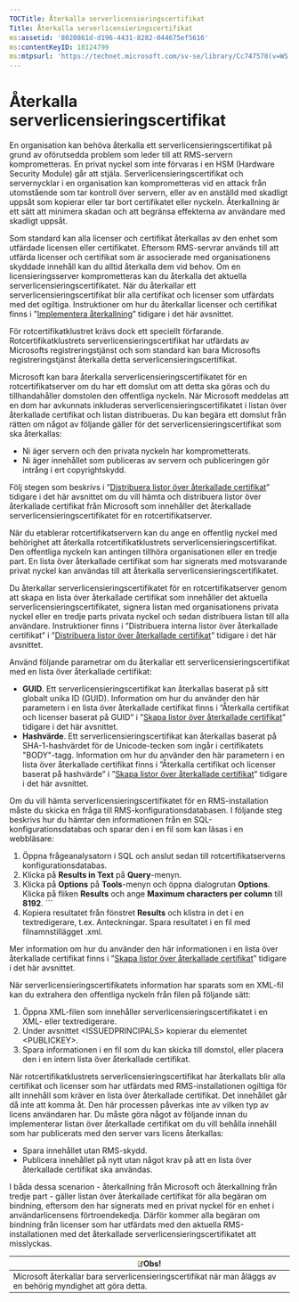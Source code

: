 ```yaml
---
TOCTitle: Återkalla serverlicensieringscertifikat
Title: Återkalla serverlicensieringscertifikat
ms:assetid: '8020861d-d196-4431-8282-044675ef5616'
ms:contentKeyID: 18124799
ms:mtpsurl: 'https://technet.microsoft.com/sv-se/library/Cc747578(v=WS.10)'
---
```


Återkalla serverlicensieringscertifikat
=======================================

En organisation kan behöva återkalla ett serverlicensieringscertifikat på grund av oförutsedda problem som leder till att RMS-servern komprometteras. En privat nyckel som inte förvaras i en HSM (Hardware Security Module) går att stjäla. Serverlicensieringscertifikat och servernycklar i en organisation kan komprometteras vid en attack från utomstående som tar kontroll över servern, eller av en anställd med skadligt uppsåt som kopierar eller tar bort certifikatet eller nyckeln. Återkallning är ett sätt att minimera skadan och att begränsa effekterna av användare med skadligt uppsåt.

Som standard kan alla licenser och certifikat återkallas av den enhet som utfärdade licensen eller certifikatet. Eftersom RMS-servrar används till att utfärda licenser och certifikat som är associerade med organisationens skyddade innehåll kan du alltid återkalla dem vid behov. Om en licensieringsserver komprometteras kan du återkalla det aktuella serverlicensieringscertifikatet. När du återkallar ett serverlicensieringscertifikat blir alla certifikat och licenser som utfärdats med det ogiltiga. Instruktioner om hur du återkallar licenser och certifikat finns i ”[Implementera återkallning](https://technet.microsoft.com/4735f060-7197-4ae2-830a-f91bcc4de30a)” tidigare i det här avsnittet.

För rotcertifikatklustret krävs dock ett speciellt förfarande. Rotcertifikatklustrets serverlicensieringscertifikat har utfärdats av Microsofts registreringstjänst och som standard kan bara Microsofts registreringstjänst återkalla detta serverlicensieringscertifikat.

Microsoft kan bara återkalla serverlicensieringscertifikatet för en rotcertifikatserver om du har ett domslut om att detta ska göras och du tillhandahåller domstolen den offentliga nyckeln. När Microsoft meddelas att en dom har avkunnats inkluderas serverlicensieringscertifikatet i listan över återkallade certifikat och listan distribueras. Du kan begära ett domslut från rätten om något av följande gäller för det serverlicensieringscertifikat som ska återkallas:

-   Ni äger servern och den privata nyckeln har komprometterats.
-   Ni äger innehållet som publiceras av servern och publiceringen gör intrång i ert copyrightskydd.

Följ stegen som beskrivs i ”[Distribuera listor över återkallade certifikat](https://technet.microsoft.com/e331338b-66d4-45e4-8d3f-acccf2302ac4)” tidigare i det här avsnittet om du vill hämta och distribuera listor över återkallade certifikat från Microsoft som innehåller det återkallade serverlicensieringscertifikatet för en rotcertifikatserver.

När du etablerar rotcertifikatservern kan du ange en offentlig nyckel med behörighet att återkalla rotcertifikatklustrets serverlicensieringscertifikat. Den offentliga nyckeln kan antingen tillhöra organisationen eller en tredje part. En lista över återkallade certifikat som har signerats med motsvarande privat nyckel kan användas till att återkalla serverlicensieringscertifikatet.

Du återkallar serverlicensieringscertifikatet för en rotcertifikatserver genom att skapa en lista över återkallade certifikat som innehåller det aktuella serverlicensieringscertifikatet, signera listan med organisationens privata nyckel eller en tredje parts privata nyckel och sedan distribuera listan till alla användare. Instruktioner finns i ”Distribuera interna listor över återkallade certifikat” i ”[Distribuera listor över återkallade certifikat](https://technet.microsoft.com/e331338b-66d4-45e4-8d3f-acccf2302ac4)” tidigare i det här avsnittet.

Använd följande parametrar om du återkallar ett serverlicensieringscertifikat med en lista över återkallade certifikat:

-   **GUID**. Ett serverlicensieringscertifikat kan återkallas baserat på sitt globalt unika ID (GUID). Information om hur du använder den här parametern i en lista över återkallade certifikat finns i ”Återkalla certifikat och licenser baserat på GUID” i ”[Skapa listor över återkallade certifikat](https://technet.microsoft.com/1ef75199-3344-4225-84de-a863a777696a)” tidigare i det här avsnittet.
-   **Hashvärde**. Ett serverlicensieringscertifikat kan återkallas baserat på SHA-1-hashvärdet för de Unicode-tecken som ingår i certifikatets "BODY"-tagg. Information om hur du använder den här parametern i en lista över återkallade certifikat finns i ”Återkalla certifikat och licenser baserat på hashvärde” i ”[Skapa listor över återkallade certifikat](https://technet.microsoft.com/1ef75199-3344-4225-84de-a863a777696a)” tidigare i det här avsnittet.

Om du vill hämta serverlicensieringscertifikatet för en RMS-installation måste du skicka en fråga till RMS-konfigurationsdatabasen. I följande steg beskrivs hur du hämtar den informationen från en SQL-konfigurationsdatabas och sparar den i en fil som kan läsas i en webbläsare:

1.  Öppna frågeanalysatorn i SQL och anslut sedan till rotcertifikatserverns konfigurationsdatabas.
2.  Klicka på **Results in Text** på **Query**-menyn.
3.  Klicka på **Options** på **Tools**-menyn och öppna dialogrutan **Options**. Klicka på fliken **Results** och ange **Maximum characters per column** till **8192**.
        ```
1.  Kopiera resultatet från fönstret **Results** och klistra in det i en textredigerare, t.ex. Anteckningar. Spara resultatet i en fil med filnamnstillägget .xml.

Mer information om hur du använder den här informationen i en lista över återkallade certifikat finns i ”[Skapa listor över återkallade certifikat](https://technet.microsoft.com/1ef75199-3344-4225-84de-a863a777696a)” tidigare i det här avsnittet.

När serverlicensieringscertifikatets information har sparats som en XML-fil kan du extrahera den offentliga nyckeln från filen på följande sätt:

1.  Öppna XML-filen som innehåller serverlicensieringscertifikatet i en XML- eller textredigerare.
2.  Under avsnittet &lt;ISSUEDPRINCIPALS&gt; kopierar du elementet &lt;PUBLICKEY&gt;.
3.  Spara informationen i en fil som du kan skicka till domstol, eller placera den i en intern lista över återkallade certifikat.

När rotcertifikatklustrets serverlicensieringscertifikat har återkallats blir alla certifikat och licenser som har utfärdats med RMS-installationen ogiltiga för allt innehåll som kräver en lista över återkallade certifikat. Det innehållet går då inte att komma åt. Den här processen påverkas inte av vilken typ av licens användaren har. Du måste göra något av följande innan du implementerar listan över återkallade certifikat om du vill behålla innehåll som har publicerats med den server vars licens återkallas:

-   Spara innehållet utan RMS-skydd.
-   Publicera innehållet på nytt utan något krav på att en lista över återkallade certifikat ska användas.

I båda dessa scenarion - återkallning från Microsoft och återkallning från tredje part - gäller listan över återkallade certifikat för alla begäran om bindning, eftersom den har signerats med en privat nyckel för en enhet i användarlicensens förtroendekedja. Därför kommer alla begäran om bindning från licenser som har utfärdats med den aktuella RMS-installationen med det återkallade serverlicensieringscertifikatet att misslyckas.

| ![](images/Cc747578.note(WS.10).gif)Obs!                                          |
|----------------------------------------------------------------------------------------------------------------|
| Microsoft återkallar bara serverlicensieringscertifikat när man åläggs av en behörig myndighet att göra detta. |
